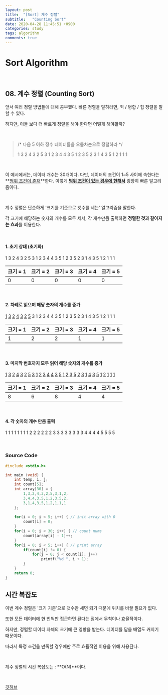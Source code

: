 ```yaml
---
layout: post
title:  "[Sort] 계수 정렬"
subtitle:   "Counting Sort"
date: 2020-04-28 11:45:51 +0900
categories: study
tags: algorithm
comments: true
---
```


# Sort Algorithm

<br/>

## 08. 계수 정렬 (Counting Sort)

앞서 여러 정렬 방법들에 대해 공부했다. 빠른 정렬을 말하라면, 퀵 / 병합 / 힙 정렬을 말할 수 있다.

하지만, 이들 보다 더 빠르게 정렬을 해야 한다면 어떻게 해야할까?

<br/>

> /* 다음 5 이하 정수 데이터들을 오름차순으로 정렬하라 */
>
> 1 3 2 4 3 2 5 3 1 2 3 4 4 3 5 1 2 3 5 2 3 1 4 3 5 1 2 1 1 1

<br/>

이 예시에서는, 데이터 개수는 30개이다. 다만, 데이터의 조건이 1~5 사이에 속한다는 **<u>범위 조건이 존재</u>**한다. 이렇게 **<u>범위 조건이 있는 경우에 한해서</u>** 굉장히 빠른 알고리즘이다.

<br/>

계수 정렬은 단순하게 '크기를 기준으로 갯수를 세는' 알고리즘을 말한다.

각 크기에 해당하는 숫자의 개수를 모두 세서, 각 개수만큼 출력하면 **정렬한 것과 같아지는 효과**를 이용한다.

<br/>

#### 1. 초기 상태 (초기화)

1 3 2 4 3 2 5 3 1 2 3 4 4 3 5 1 2 3 5 2 3 1 4 3 5 1 2 1 1 1

| 크기 = 1 | 크기 = 2 | 크기 = 3 | 크기 = 4 | 크기 = 5 |
| -------- | -------- | -------- | -------- | -------- |
| 0        | 0        | 0        | 0        | 0        |

<br/>

#### 2. 차례로 읽으며 해당 숫자의 개수를 증가

<u>1</u> <u>3</u> <u>2</u> <u>4</u> <u>3</u> <u>2</u> <u>5</u> 3 1 2 3 4 4 3 5 1 2 3 5 2 3 1 4 3 5 1 2 1 1 1

| 크기 = 1 | 크기 = 2 | 크기 = 3 | 크기 = 4 | 크기 = 5 |
| -------- | -------- | -------- | -------- | -------- |
| 1        | 2        | 2        | 1        | 1        |

<br/>

#### 3. 마지막 번호까지 모두 읽어 해당 숫자의 개수를 증가

<u>1</u> <u>3</u> <u>2</u> <u>4</u> <u>3</u> <u>2</u> <u>5</u> <u>3</u> <u>1</u> <u>2</u> <u>3</u> <u>4</u> <u>4</u> <u>3</u> <u>5</u> <u>1</u> <u>2</u> <u>3</u> <u>5</u> <u>2</u> <u>3</u> <u>1</u> <u>4</u> <u>3</u> <u>5</u> <u>1</u> <u>2</u> <u>1</u> <u>1</u> <u>1</u>

| 크기 = 1 | 크기 = 2 | 크기 = 3 | 크기 = 4 | 크기 = 5 |
| -------- | -------- | -------- | -------- | -------- |
| 8        | 6        | 8        | 4        | 4        |

<br/>

#### 4. 각 숫자의 개수 만큼 출력

1 1 1 1 1 1 1 1 2 2 2 2 2 2 3 3 3 3 3 3 3 3 4 4 4 4 5 5 5 5

<br/>

### Source Code

```c
#include <stdio.h>

int main (void) {
	int temp, i, j;
	int count[5];
	int array[30] = {
		1,3,2,4,3,2,5,3,1,2,
		3,4,4,3,5,1,2,3,5,2,
		3,1,4,3,5,1,2,1,1,1
	};
	
	for(i = 0; i < 5; i++) { // init array with 0
		count[i] = 0;
	}
	for(i = 0; i < 30; i++) { // count nums
		count[array[i] - 1]++;
	}
	for(i = 0; i < 5; i++) { // print array
		if(count[i] != 0) {
			for(j = 0; j < count[i]; j++)
				printf("%d ", i + 1);
		}
	}
	return 0;	
}
```



## 시간 복잡도

이번 계수 정렬은 '크기 기준'으로 갯수만 세면 되기 때문에 위치를 바꿀 필요가 없다.

또한 모든 데이터에 한 번씩만 접근하면 된다는 점에서 무척이나 효율적이다.

하지만, 정렬할 데이터 자체의 크기에 큰 영향을 받는다. 데이터를 담을 배열도 커지기 때문이다.

따라서 특정 조건을 만족할 경우에만 주로 효율적인 이용을 위해 사용된다.

<br/>

계수 정렬의 시간 복잡도는 : **O(N)**이다.

<br/>

[깃허브](https://github.com/Sanggoe/Algorithm/tree/master)